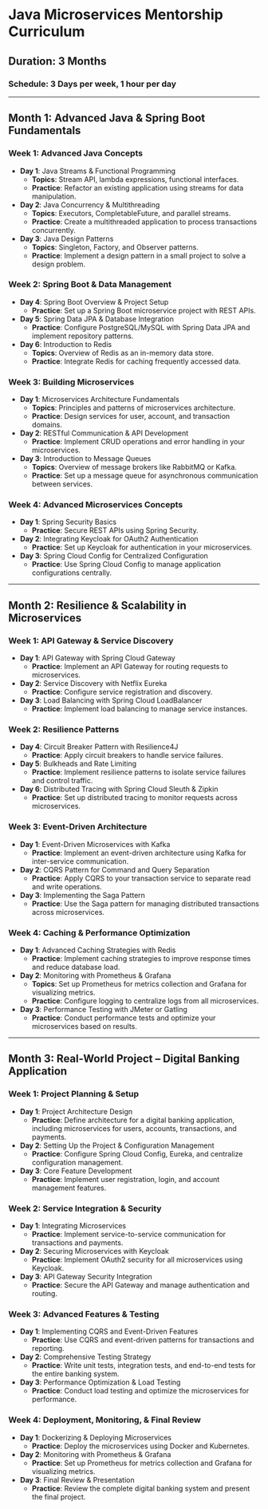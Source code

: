 # Java Microservices Mentorship Curriculum

## Duration: 3 Months
### Schedule: 3 Days per week, 1 hour per day

---

## Month 1: Advanced Java & Spring Boot Fundamentals

### Week 1: Advanced Java Concepts
- **Day 1**: Java Streams & Functional Programming
  - **Topics**: Stream API, lambda expressions, functional interfaces.
  - **Practice**: Refactor an existing application using streams for data manipulation.
- **Day 2**: Java Concurrency & Multithreading
  - **Topics**: Executors, CompletableFuture, and parallel streams.
  - **Practice**: Create a multithreaded application to process transactions concurrently.
- **Day 3**: Java Design Patterns
  - **Topics**: Singleton, Factory, and Observer patterns.
  - **Practice**: Implement a design pattern in a small project to solve a design problem.

### Week 2: Spring Boot & Data Management
- **Day 4**: Spring Boot Overview & Project Setup
  - **Practice**: Set up a Spring Boot microservice project with REST APIs.
- **Day 5**: Spring Data JPA & Database Integration
  - **Practice**: Configure PostgreSQL/MySQL with Spring Data JPA and implement repository patterns.
- **Day 6**: Introduction to Redis
  - **Topics**: Overview of Redis as an in-memory data store.
  - **Practice**: Integrate Redis for caching frequently accessed data.

### Week 3: Building Microservices
- **Day 1**: Microservices Architecture Fundamentals
  - **Topics**: Principles and patterns of microservices architecture.
  - **Practice**: Design services for user, account, and transaction domains.
- **Day 2**: RESTful Communication & API Development
  - **Practice**: Implement CRUD operations and error handling in your microservices.
- **Day 3**: Introduction to Message Queues
  - **Topics**: Overview of message brokers like RabbitMQ or Kafka.
  - **Practice**: Set up a message queue for asynchronous communication between services.

### Week 4: Advanced Microservices Concepts
- **Day 1**: Spring Security Basics
  - **Practice**: Secure REST APIs using Spring Security.
- **Day 2**: Integrating Keycloak for OAuth2 Authentication
  - **Practice**: Set up Keycloak for authentication in your microservices.
- **Day 3**: Spring Cloud Config for Centralized Configuration
  - **Practice**: Use Spring Cloud Config to manage application configurations centrally.

---

## Month 2: Resilience & Scalability in Microservices

### Week 1: API Gateway & Service Discovery
- **Day 1**: API Gateway with Spring Cloud Gateway
  - **Practice**: Implement an API Gateway for routing requests to microservices.
- **Day 2**: Service Discovery with Netflix Eureka
  - **Practice**: Configure service registration and discovery.
- **Day 3**: Load Balancing with Spring Cloud LoadBalancer
  - **Practice**: Implement load balancing to manage service instances.

### Week 2: Resilience Patterns
- **Day 4**: Circuit Breaker Pattern with Resilience4J
  - **Practice**: Apply circuit breakers to handle service failures.
- **Day 5**: Bulkheads and Rate Limiting
  - **Practice**: Implement resilience patterns to isolate service failures and control traffic.
- **Day 6**: Distributed Tracing with Spring Cloud Sleuth & Zipkin
  - **Practice**: Set up distributed tracing to monitor requests across microservices.

### Week 3: Event-Driven Architecture
- **Day 1**: Event-Driven Microservices with Kafka
  - **Practice**: Implement an event-driven architecture using Kafka for inter-service communication.
- **Day 2**: CQRS Pattern for Command and Query Separation
  - **Practice**: Apply CQRS to your transaction service to separate read and write operations.
- **Day 3**: Implementing the Saga Pattern
  - **Practice**: Use the Saga pattern for managing distributed transactions across microservices.

### Week 4: Caching & Performance Optimization
- **Day 1**: Advanced Caching Strategies with Redis
  - **Practice**: Implement caching strategies to improve response times and reduce database load.
- **Day 2**: Monitoring with Prometheus & Grafana
  - **Topics**: Set up Prometheus for metrics collection and Grafana for visualizing metrics.
  - **Practice**: Configure logging to centralize logs from all microservices.
- **Day 3**: Performance Testing with JMeter or Gatling
  - **Practice**: Conduct performance tests and optimize your microservices based on results.

---

## Month 3: Real-World Project – Digital Banking Application

### Week 1: Project Planning & Setup
- **Day 1**: Project Architecture Design
  - **Practice**: Define architecture for a digital banking application, including microservices for users, accounts, transactions, and payments.
- **Day 2**: Setting Up the Project & Configuration Management
  - **Practice**: Configure Spring Cloud Config, Eureka, and centralize configuration management.
- **Day 3**: Core Feature Development
  - **Practice**: Implement user registration, login, and account management features.

### Week 2: Service Integration & Security
- **Day 1**: Integrating Microservices
  - **Practice**: Implement service-to-service communication for transactions and payments.
- **Day 2**: Securing Microservices with Keycloak
  - **Practice**: Implement OAuth2 security for all microservices using Keycloak.
- **Day 3**: API Gateway Security Integration
  - **Practice**: Secure the API Gateway and manage authentication and routing.

### Week 3: Advanced Features & Testing
- **Day 1**: Implementing CQRS and Event-Driven Features
  - **Practice**: Use CQRS and event-driven patterns for transactions and reporting.
- **Day 2**: Comprehensive Testing Strategy
  - **Practice**: Write unit tests, integration tests, and end-to-end tests for the entire banking system.
- **Day 3**: Performance Optimization & Load Testing
  - **Practice**: Conduct load testing and optimize the microservices for performance.

### Week 4: Deployment, Monitoring, & Final Review
- **Day 1**: Dockerizing & Deploying Microservices
  - **Practice**: Deploy the microservices using Docker and Kubernetes.
- **Day 2**: Monitoring with Prometheus & Grafana
  - **Practice**: Set up Prometheus for metrics collection and Grafana for visualizing metrics.
- **Day 3**: Final Review & Presentation
  - **Practice**: Review the complete digital banking system and present the final project.
